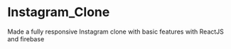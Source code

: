 # Instagram_Clone
 Made a fully responsive Instagram clone with basic features with ReactJS and firebase 
